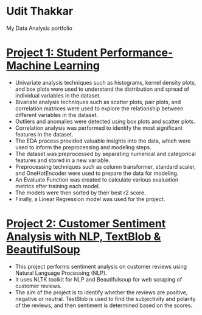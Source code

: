 # Udit Thakkar
My Data Analysis portfolio

# [Project 1: Student Performance-Machine Learning](https://github.com/udit-thakkar/Student-Performance-Machine-Learning-Project)
* Univariate analysis techniques such as histograms, kernel density plots, and box plots were used to understand the distribution and spread of individual variables in the dataset.
* Bivariate analysis techniques such as scatter plots, pair plots, and correlation matrices were used to explore the relationship between different variables in the dataset.
* Outliers and anomalies were detected using box plots and scatter plots.
* Correlation analysis was performed to identify the most significant features in the dataset.
* The EDA process provided valuable insights into the data, which were used to inform the preprocessing and modeling steps.
* The dataset was preprocessed by separating numerical and categorical features and stored in a new variable.
* Preprocessing techniques such as column transformer, standard scaler, and OneHotEncoder were used to prepare the data for modeling.
* An Evaluate Function was created to calculate various evaluation metrics after training each model.
* The models were then sorted by their best r2 score.
* Finally, a Linear Regression model was used for the project.

# [Project 2: Customer Sentiment Analysis with NLP, TextBlob & BeautifulSoup](https://github.com/udit-thakkar/NLP-Customer-Sentiment-Analysis)
* This project performs sentiment analysis on customer reviews using Natural Language Processing (NLP).
* It uses NLTK toolkit for NLP and Beautifulsoup for web scraping of customer reviews. 
* The aim of the project is to identify whether the reviews are positive, negative or neutral. TextBlob is used to find the subjectivity and polarity of the reviews, and then sentiment is determined based on the scores.
